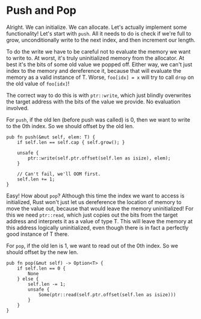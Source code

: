 # Push and Pop

Alright. We can initialize. We can allocate. Let's actually implement some
functionality! Let's start with `push`. All it needs to do is check if we're
full to grow, unconditionally write to the next index, and then increment our
length.

To do the write we have to be careful not to evaluate the memory we want to write
to. At worst, it's truly uninitialized memory from the allocator. At best it's the
bits of some old value we popped off. Either way, we can't just index to the memory
and dereference it, because that will evaluate the memory as a valid instance of
T. Worse, `foo[idx] = x` will try to call `drop` on the old value of `foo[idx]`!

The correct way to do this is with `ptr::write`, which just blindly overwrites the
target address with the bits of the value we provide. No evaluation involved.

For `push`, if the old len (before push was called) is 0, then we want to write
to the 0th index. So we should offset by the old len.

```rust,ignore
pub fn push(&mut self, elem: T) {
    if self.len == self.cap { self.grow(); }

    unsafe {
        ptr::write(self.ptr.offset(self.len as isize), elem);
    }

    // Can't fail, we'll OOM first.
    self.len += 1;
}
```

Easy! How about `pop`? Although this time the index we want to access is
initialized, Rust won't just let us dereference the location of memory to move
the value out, because that would leave the memory uninitialized! For this we
need `ptr::read`, which just copies out the bits from the target address and
interprets it as a value of type T. This will leave the memory at this address
logically uninitialized, even though there is in fact a perfectly good instance
of T there.

For `pop`, if the old len is 1, we want to read out of the 0th index. So we
should offset by the new len.

```rust,ignore
pub fn pop(&mut self) -> Option<T> {
    if self.len == 0 {
        None
    } else {
        self.len -= 1;
        unsafe {
            Some(ptr::read(self.ptr.offset(self.len as isize)))
        }
    }
}
```
